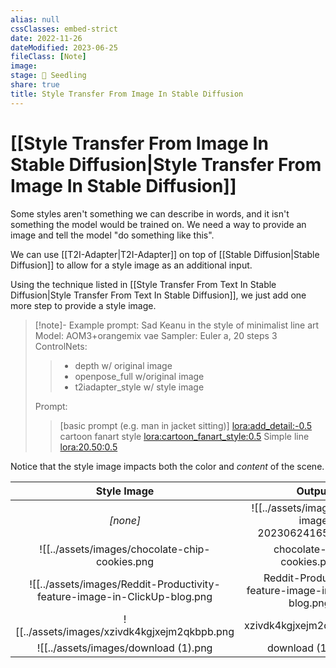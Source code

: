 ```yaml
---
alias: null
cssClasses: embed-strict
date: 2022-11-26
dateModified: 2023-06-25
fileClass: [Note]
image: 
stage: 🌱 Seedling
share: true
title: Style Transfer From Image In Stable Diffusion
---
```


# [[Style Transfer From Image In Stable Diffusion|Style Transfer From Image In Stable Diffusion]]

Some styles aren't something we can describe in words, and it isn't something the model would be trained on. We need a way to provide an image and tell the model "do something like this".

We can use [[T2I-Adapter|T2I-Adapter]] on top of [[Stable Diffusion|Stable Diffusion]] to allow for a style image as an additional input.

Using the technique listed in [[Style Transfer From Text In Stable Diffusion|Style Transfer From Text In Stable Diffusion]], we just add one more step to provide a style image.

>[!note]- Example prompt: Sad Keanu in the style of minimalist line art
>Model: AOM3+orangemix vae
>Sampler: Euler a, 20 steps
>3 ControlNets:
>
>>	- depth w/ original image
>>	- openpose_full w/original image
>>	- t2iadapter_style w/ style image
>
>Prompt:
>
>>	[basic prompt (e.g. man in jacket sitting)]
>>	<lora:add_detail:-0.5> 
>>	cartoon fanart style <lora:cartoon_fanart_style:0.5>
>>	Simple line <lora:20.50:0.5>

Notice that the style image impacts both the color and _content_ of the scene.

| Style Image                                                | Output                               |
| :--------------------------------------------------------: | :----------------------------------: |
| _[none]_                                                   | ![[../assets/images/Pasted image 20230624165052.png|Pasted image 20230624165052.png]] |
| ![[../assets/images/chocolate-chip-cookies.png|chocolate-chip-cookies.png]]                            | ![[../assets/images/Pasted image 20230624162236.png|Pasted image 20230624162236.png]] |
| ![[../assets/images/Reddit-Productivity-feature-image-in-ClickUp-blog.png|Reddit-Productivity-feature-image-in-ClickUp-blog.png]] | ![[../assets/images/Pasted image 20230624163213.png|Pasted image 20230624163213.png]] |
| ![[../assets/images/xzivdk4kgjxejm2qkbpb.png|xzivdk4kgjxejm2qkbpb.png]]                              | ![[../assets/images/Pasted image 20230624164116.png|Pasted image 20230624164116.png]] |
| ![[../assets/images/download (1).png|download (1).png]]                                      | ![[../assets/images/Pasted image 20230624164400.png|Pasted image 20230624164400.png]] |
